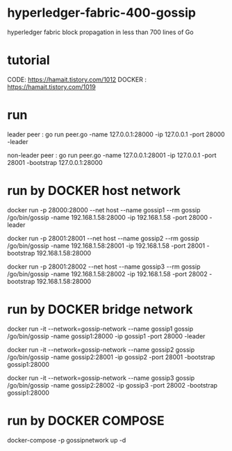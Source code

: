 # hyperledger-fabric-400-gossip
hyperledger fabric block propagation in less than 700 lines of Go

# tutorial
CODE: https://hamait.tistory.com/1012
DOCKER : https://hamait.tistory.com/1019

# run 
leader peer : go run peer.go -name 127.0.0.1:28000 -ip 127.0.0.1 -port 28000 -leader

non-leader peer : go run peer.go -name 127.0.0.1:28001 -ip 127.0.0.1 -port 28001 -bootstrap 127.0.0.1:28000

# run by DOCKER host network
docker run -p 28000:28000 --net host --name  gossip1 --rm gossip /go/bin/gossip -name  192.168.1.58:28000 -ip  192.168.1.58 -port 28000 -leader

docker run -p 28001:28001 --net host --name  gossip2 --rm gossip /go/bin/gossip -name  192.168.1.58:28001 -ip  192.168.1.58 -port 28001  -bootstrap   192.168.1.58:28000

docker run -p 28001:28002 --net host --name  gossip3 --rm gossip /go/bin/gossip -name  192.168.1.58:28002 -ip  192.168.1.58 -port 28002  -bootstrap   192.168.1.58:28000

# run by DOCKER bridge network
docker run -it --network=gossip-network --name gossip1  gossip /go/bin/gossip -name  gossip1:28000 -ip gossip1 -port 28000 -leader

docker run -it --network=gossip-network --name gossip2  gossip /go/bin/gossip -name  gossip2:28001 -ip gossip2 -port 28001  -bootstrap  gossip1:28000

docker run -it --network=gossip-network --name gossip3  gossip /go/bin/gossip -name  gossip2:28002 -ip gossip3 -port 28002  -bootstrap  gossip1:28000

# run by DOCKER COMPOSE
docker-compose -p gossipnetwork up -d
